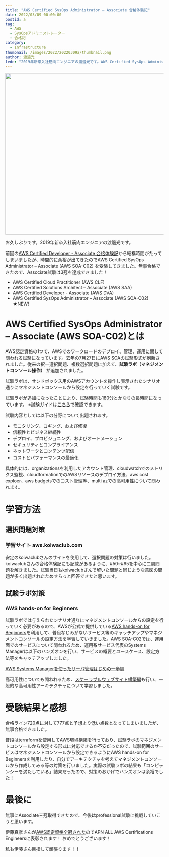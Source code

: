 ```yaml
---
title: "AWS Certified SysOps Administrator – Associate 合格体験記"
date: 2022/03/09 00:00:00
postid: a
tag:
  - AWS
  - SysOpsアドミニストレーター
  - 合格記
category:
  - Infrastructure
thumbnail: /images/2022/20220309a/thumbnail.png
author: 渡邉光
lede: "2019年新卒入社筋肉エンジニアの渡邉光です。AWS Certified SysOps Administrator – Associate (AWS SOA-C02) を受験してきました。無事合格できたので、Associate試験は3冠を達成することができました！"
---
```


<img src="/images/2022/20220309a/AWS-Certified_Sysops-Administrator_Associate_512x512.png" alt="" width="512" height="512">

お久しぶりです。2019年新卒入社筋肉エンジニアの渡邉光です。

前回の[AWS Certified Developer - Associate 合格体験記](https://future-architect.github.io/articles/20210906a/)から結構時間がたってしまいましたが、時間的に余裕が出てきたのでAWS Certified SysOps Administrator – Associate (AWS SOA-C02) を受験してきました。無事合格できたので、Associate試験は3冠を達成できました！

* AWS Certified Cloud Practitioner (AWS CLF)
* AWS Certified Solutions Architect – Associate (AWS SAA)
* AWS Certified Developer - Associate (AWS DVA)
* AWS Certified SysOps Administrator – Associate (AWS SOA-C02) ★NEW!

# AWS Certified SysOps Administrator – Associate (AWS SOA-C02)とは

AWS認定資格の1つで、AWSでのワークロードのデプロイ、管理、運用に関して問われる試験になっています。去年の7月27日にAWS SOAの試験形式が刷新されました。従来の択一選択問題、複数選択問題に加えて、**試験ラボ（マネジメントコンソール操作）** が追加されました。

試験ラボは、サンドボックス用のAWSアカウントを操作し表示されたシナリオ通りにマネジメントコンソールから設定を行っていく試験です。

試験ラボが追加になったことにより、試験時間も180分とかなりの長時間になっています。
※試験ガイドは[こちら](https://d1.awsstatic.com/ja_JP/training-and-certification/docs-sysops-associate/AWS-Certified-SysOps-Administrator-Associate_Exam-Guide.pdf)で確認できます。

試験内容としては以下の分野について出題されます。

* モニタリング、ロギング、および修復
* 信頼性とビジネス継続性
* デプロイ、プロビジョニング、およびオートメーション
* セキュリティとコンプライアンス
* ネットワークとコンテンツ配信
* コストとパフォーマンスの最適化

具体的には、organizationsを利用したアカウント管理、cloudwatchでのメトリクス監視、cloudformationでのAWSリソースのデプロイ方法、aws cost exploer、aws budgetsでのコスト管理等、multi azでの高可用性について問われます。

# 学習方法

## 選択問題対策

### 学習サイト aws.koiwaclub.com

安定のkoiwaclubさんのサイトを使用して、選択問題の対策は行いました。koiwaclubさんの合格体験記にも記載があるように、#50~#95を中心に二周問題を解きました。試験当日もkoiwaclubさんで解いた問題と同じような意図の問題が多く出題されたためすらっと回答できたと思います。

## 試験ラボ対策

### AWS hands-on for Beginners

試験ラボでは与えられたシナリオ通りにマネジメントコンソールからの設定を行っていく必要があるので、AWSが公式で提供している[AWS hands-on for Beginners](https://aws.amazon.com/jp/aws-jp-introduction/aws-jp-webinar-hands-on/?trk=aws_blog)を利用して、普段なじみがないサービス等のキャッチアップやマネジメントコンソールの設定方法を学習していきました。AWS SOA-C02では、運用面でのサービスについて問われるため、運用系サービス代表のSystems Managerは以下のハンズオンを行い、サービスの概要とユースケース、設定方法等をキャッチアップしました。

[AWS Systems Managerを使ったサーバ管理はじめの一歩編](https://pages.awscloud.com/JAPAN-event-OE-Hands-on-for-Beginners-systems-manager-2022-reg-event.html?trk=aws_introduction_page)

高可用性についても問われるため、[スケーラブルウェブサイト構築編](https://pages.awscloud.com/event_JAPAN_Hands-on-for-Beginners-Scalable_LP.html?trk=aws_introduction_page)も行い、一般的な高可用性アーキテクチャについて学習しました。

# 受験結果と感想

合格ライン720点に対して777点と予想より低い点数となってしまいましたが、無事合格できました。

普段はterraformを使用してAWS環境構築を行っており、試験ラボのマネジメントコンソールから設定する形式に対応できるか不安だったので、試験範囲のサービスはマネジメントコンソールから設定できるようにAWS hands-on for Beginnersを利用したり、自分でアーキテクチャを考えてマネジメントコンソールから作成してみる等の対策を行いました。実際の試験ラボの結果も「コンピテンシーを満たしている」結果だったので、対策のおかげでハンズオンは余裕でした！

# 最後に

無事にAssociate三冠取得できたので、今後はprofessional試験に挑戦していこうと思います。

伊藤真彦さんが[AWS認定資格全冠された](/articles/20211112b/)のでAPN ALL AWS Certifications Engineersに表彰されます！ おめでとうございます！

私も伊藤さん目指して頑張ります！！
